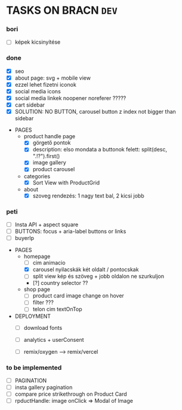 #  TASKS ON BRACN `DEV`

### bori
- [ ] képek kicsinyítése

### done
- [x] seo
- [x] about page: svg + mobile view
- [x] ezzel lehet fizetni iconok
- [x] social media icons
- [x] social media linkek noopener noreferer ?????
- [x] cart sidebar
- [x] SOLUTION: NO BUTTON,  carousel button z index not bigger than sidebar
- PAGES
  - product handle page
    - [x] görgető pontok
    - [x] description: elso mondata a buttonok felett: split(desc, ".!?").first()
    - [x] image gallery
    - [x] product carousel
  - categories
    - [x] Sort View with ProductGrid
  - about
    - [x] szoveg rendezés: 1 nagy text bal, 2 kicsi jobb

### peti
- [ ] Insta API + aspect square
- [ ] BUTTONS: focus + aria-label buttons or links
- [ ] buyerIp
- PAGES
  - homepage
    - [ ] cim animacio
    - [x] carousel nyilacskák két oldalt / pontocskak
    - [ ] split view kép és szöveg + jobb oldalon ne szurkuljon
    - [?] country selector ??
  - shop page
    - [ ] product card image change on hover
    - [ ] filter ???
    - [ ] telon cim textOnTop
- DEPLOYMENT
  - [ ] download fonts
  - [ ] analytics + userConsent
  - [ ] remix/oxygen --> remix/vercel


### to be implemented
- [ ] PAGINATION
- [ ] insta gallery pagination
- [ ] compare price strikethrough on Product Card
- [ ] rpductHandle: image onClick => Modal of Image

